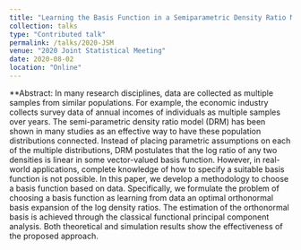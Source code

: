 ```yaml
---
title: "Learning the Basis Function in a Semiparametric Density Ratio Model"
collection: talks
type: "Contributed talk"
permalink: /talks/2020-JSM
venue: "2020 Joint Statistical Meeting"
date: 2020-08-02
location: "Online"
---
```


**Abstract: In many research disciplines, data are collected as multiple samples from similar populations. For example, the economic industry collects survey data of annual incomes of individuals as multiple samples over years. The semi-parametric density ratio model (DRM) has been shown in many studies as an effective way to have these population distributions connected. Instead of placing parametric assumptions on each of the multiple distributions, DRM postulates that the log ratio of any two densities is linear in some vector-valued basis function. However, in real-world applications, complete knowledge of how to specify a suitable basis function is not possible. In this paper, we develop a methodology to choose a basis function based on data. Specifically, we formulate the problem of choosing a basis function as learning from data an optimal orthonormal basis expansion of the log density ratios. The estimation of the orthonormal basis is achieved through the classical functional principal component analysis. Both theoretical and simulation results show the effectiveness of the proposed approach.
